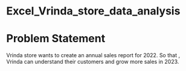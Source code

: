 # Excel_Vrinda_store_data_analysis
# Problem Statement
Vrinda store wants to create an annual sales report for 2022.
So that , Vrinda can understand their customers and grow more sales in 2023.
